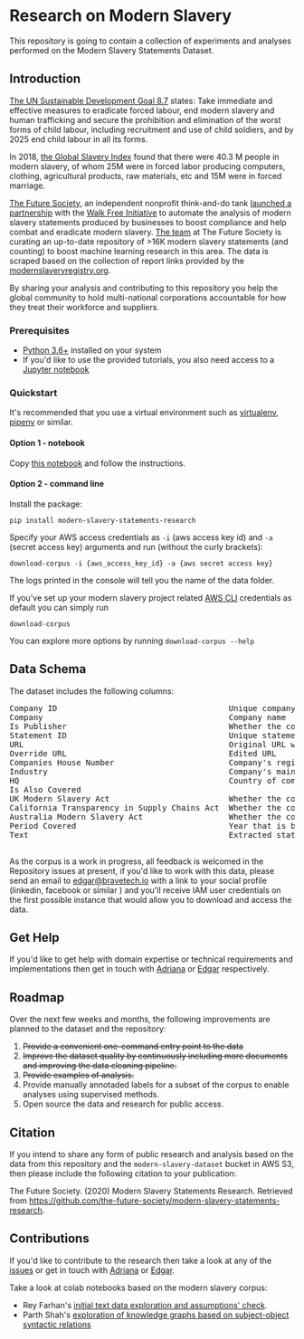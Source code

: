 # Research on Modern Slavery 

This repository is going to contain a collection of experiments and analyses performed on the Modern Slavery Statements Dataset.


## Introduction
[The UN Sustainable Development Goal 8.7](https://sustainabledevelopment.un.org/sdg8) states:
Take immediate and effective measures to eradicate forced labour, end modern slavery and human trafficking and secure the prohibition and elimination of the worst forms of child labour, including recruitment and use of child soldiers, and by 2025 end child labour in all its forms.

In 2018, [the Global Slavery Index](https://www.globalslaveryindex.org/2018/findings/highlights/) found that there were 40.3 M people in modern slavery, of whom 25M were in forced labor producing computers, clothing, agricultural products, raw materials, etc and 15M were in forced marriage.

[The Future Society](https://thefuturesociety.org/), an independent nonprofit think-and-do tank [launched a partnership](https://thefuturesociety.org/2020/06/23/project-aims-artificial-intelligence-against-modern-slavery/) with the [Walk Free Initiative](https://www.minderoo.org/walk-free/) to automate the analysis of modern slavery statements produced by businesses to boost compliance and help combat and eradicate modern slavery. [The team](https://thefuturesociety.org/our-team/) at The Future Society is curating an up-to-date repository of >16K modern slavery statements (and counting) to boost machine learning research in this area. The data is scraped based on the collection of report links provided by the [modernslaveryregistry.org](modernslaveryregistry.org).

By sharing your analysis and contributing to this repository you help the global community to hold multi-national corporations accountable for how they treat their workforce and suppliers.


### Prerequisites

- [Python 3.6+](https://www.python.org/downloads/release/python-3611/) installed on your system
- If you'd like to use the provided tutorials, you also need access to a [Jupyter notebook](https://jupyter.org/install.html)

### Quickstart

It's recommended that you use a virtual environment such as [virtualenv](https://virtualenv.pypa.io/en/latest/), [pipenv](https://pipenv-fork.readthedocs.io/en/latest/) or similar.


#### Option 1 - notebook
Copy [this notebook](https://github.com/the-future-society/modern-slavery-statements-research/blob/DataJams/notebooks/Tutorial%20-%20Download%20Modern%20Slavery%20Corpus.ipynb) and follow the instructions.


#### Option 2 - command line

Install the package:
```
pip install modern-slavery-statements-research
```

Specify your AWS access credentials as `-i` (aws access key id) and `-a` (secret access key) arguments and run (without the curly brackets):
```
download-corpus -i {aws_access_key_id} -a {aws secret access key}
```
The logs printed in the console will tell you the name of the data folder.


If you've set up your modern slavery project related [AWS CLI](https://aws.amazon.com/cli/) credentials as default you can simply run
```
download-corpus
```

You can explore more options by running `download-corpus --help`

## Data Schema

The dataset includes the following columns:

 <pre>
Company ID                                    Unique company identifier
Company                                       Company name
Is Publisher                                  Whether the company is a publiser 
Statement ID                                  Unique statement identifier
URL                                           Original URL where the statement could be found
Override URL                                  Edited URL
Companies House Number                        Company's registered number in companieshouse.gov.uk
Industry                                      Company's main area of activity 
HQ                                            Country of company's headquarters
Is Also Covered                               
UK Modern Slavery Act                         Whether the company is legislated by the UK Modern Slavery Act 
California Transparency in Supply Chains Act  Whether the company is legislated by the California Transparency in Supply Chains Act 
Australia Modern Slavery Act                  Whether the company is legislated by the Australia Modern Slavery Act
Period Covered                                Year that is being reported for 
Text                                          Extracted statement text
 </pre>
 
As the corpus is a work in progress, all feedback is welcomed in the Repository issues 
at present, if you'd like to work with this data, please send an email to edgar@bravetech.io with a link to your social profile (linkedin, facebook or similar ) and you'll receive IAM user credentials on the first possible instance that would allow you to download and access the data.



## Get Help
If you'd like to get help with domain expertise or technical requirements and implementations then get in touch with [Adriana](mailto:adriana.bora@thefuturesociety.org) or [Edgar](mailto:edgar@bravetech.io) respectively.


## Roadmap

Over the next few weeks and months, the following improvements are planned to the dataset and the repository:

1. ~~Provide a convenient one-command entry point to the data~~
2. ~~Improve the dataset quality by continuously including more documents and improving the data cleaning pipeline.~~
3. ~~Provide examples of analysis.~~
4. Provide manually annotaded labels for a subset of the corpus to enable analyses using supervised methods.
5. Open source the data and research for public access. 



## Citation

If you intend to share any form of public research and analysis based on the data from this repository and the `modern-slavery-dataset` bucket in AWS S3, then please include the following citation to your publication:


The Future Society. (2020) Modern Slavery Statements Research. Retrieved from https://github.com/the-future-society/modern-slavery-statements-research.


## Contributions

If you'd like to contribute to the research then take a look at any of the [issues](https://github.com/the-future-society/modern-slavery-statements-research/issues) or get in touch with [Adriana](mailto:adriana.bora@thefuturesociety.org) or [Edgar](mailto:edgar@bravetech.io).



Take a look at colab notebooks based on the modern slavery corpus:

- Rey Farhan's [initial text data exploration and assumptions' check](https://colab.research.google.com/drive/1Xk3TZ-30CfNmUxxiDRrWh9S3nR74pZlj?usp=sharing).
- Parth Shah's [exploration of knowledge graphs based on subject-object syntactic relations](https://colab.research.google.com/drive/1Nig3YyHy8MEx5a1gmw_Hj95uYDAO30DV?usp=sharing)


